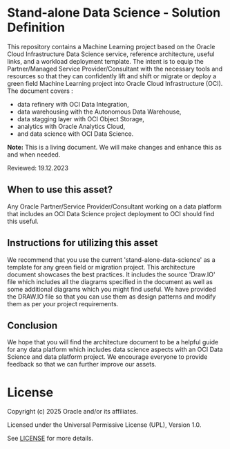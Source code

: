 # Stand-alone Data Science - Solution Definition

This repository contains a Machine Learning project based on the Oracle Cloud Infrastructure Data Science service, reference architecture, useful links, and a workload deployment template. The intent is to equip the Partner/Managed Service Provider/Consultant with the necessary tools and resources so that they can confidently lift and shift or migrate or deploy a green field Machine Learning project into Oracle Cloud Infrastructure (OCI). The document covers : 

- data refinery with OCI Data Integration,
- data warehousing with the Autonomous Data Warehouse,
- data stagging layer with OCI Object Storage,
- analytics with Oracle Analytics Cloud,
- and data science with OCI Data Science.

__Note:__ This is a living document. We will make changes and enhance this as and when needed.

Reviewed: 19.12.2023

## When to use this asset?

Any Oracle Partner/Service Provider/Consultant working on a data platform that includes an OCI Data Science project deployment to OCI should find this useful. 

## Instructions for utilizing this asset

We recommend that you use the current 'stand-alone-data-science' as a template for any green field or migration project. This architecture document showcases the best practices. It includes the source 'Draw.IO' file which includes all the diagrams specified in the document as well as some additional diagrams which you might find useful. We have provided the DRAW.IO file so that you can use them as design patterns and modify them as per your project requirements.

## Conclusion

We hope that you will find the architecture document to be a helpful guide for any data platform which includes data science aspects with an OCI Data Science and data platform project. We encourage everyone to provide feedback so that we can further improve our assets.

# License

Copyright (c) 2025 Oracle and/or its affiliates.

Licensed under the Universal Permissive License (UPL), Version 1.0.

See [LICENSE](https://github.com/oracle-devrel/technology-engineering/blob/main/LICENSE) for more details.
